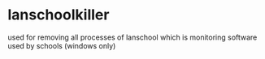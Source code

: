 # lanschoolkiller
used for removing all processes of lanschool which is monitoring software used by schools (windows only)
